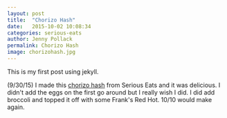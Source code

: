 ```yaml
---
layout: post
title:  "Chorizo Hash"
date:   2015-10-02 10:08:34
categories: serious-eats 
author: Jenny Pollack
permalink: Chorizo Hash
image: chorizohash.jpg
---
```


This is my first post using jekyll.

(9/30/15) I made this <a href="http://www.seriouseats.com/recipes/2014/04/crispy-potato-and-chorizo-hash-recipe.html" target="_blank">chorizo hash</a> from Serious Eats and it was delicious. I didn't add the eggs on the first go around but I really wish I did. I did add broccoli and topped it off with some Frank's Red Hot.
10/10 would make again.

